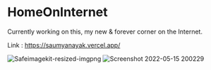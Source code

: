 # HomeOnInternet

Currently working on this, my new & forever corner on the Internet.

Link : https://saumyanayak.vercel.app/

![Safeimagekit-resized-imgpng](https://user-images.githubusercontent.com/60464414/168478409-157db6c6-d033-4625-80a1-83478e318307.png)
![Screenshot 2022-05-15 200229](https://user-images.githubusercontent.com/60464414/168478444-0b79ae2e-cd2e-4ca3-b062-f3b2d6ddb7a7.png)
